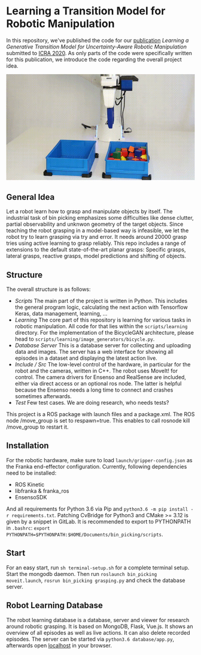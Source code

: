 # Learning a Transition Model for Robotic Manipulation

In this repository, we've published the code for our [publication](https://pantor.github.io/learning-transition-model-for-manipulation/) *Learning a Generative Transition Model for Uncertainty-Aware Robotic Manipulation* submitted to [ICRA 2020](http://www.icra2020.org/). As only parts of the code were specifically written for this publication, we introduce the code regarding the overall project idea.

<p align="center">
 <a href="https://drive.google.com/file/d/1h5FS_Q2BolOuQupU4NfN2wpcbErKNix9/view?usp=sharing">
  <img src="docs/assets/block-test.gif?raw=true" alt="Conference Video" />
 </a>
</p>


## General Idea

Let a robot learn how to grasp and manipulate objects by itself. The industrial task of bin picking emphasizes some difficulties like dense clutter, partial observability and unknwon geometry of the target objects. Since teaching the robot grasping in a model-based way is infeasible, we let the robot try to learn grasping via try and error. It needs around 20000 grasp tries using active learning to grasp reliably. This repo includes a range of extensions to the default state-of-the-art planar grasps: Specific grasps, lateral grasps, reactive grasps, model predictions and shifting of objects.

## Structure

The overall structure is as follows:
 - *Scripts* The main part of the project is written in Python. This includes the general program logic, calculating the next action with Tensorflow Keras, data management, learning, ...
 - *Learning* The core part of this repository is learning for various tasks in robotic manipulation. All code for that lies within the `scripts/learning` directory. For the implementation of the BicycleGAN architecture, please head to `scripts/learning/image_generators/bicycle.py`.
  - *Database Server* This is a database server for collecting and uploading data and images. The server has a web interface for showing all episodes in a dataset and displaying the latest action live.
 - *Include / Src* The low-level control of the hardware, in particular for the robot and the cameras, written in C++. The robot uses MoveIt! for control. The camera drivers for Ensenso and RealSense are included, either via direct access or an optional ros node. The latter is helpful because the Ensenso needs a long time to connect and crashes sometimes afterwards.
 - *Test* Few test cases. We are doing research, who needs tests?

This project is a ROS package with launch files and a package.xml. The ROS node /move_group is set to respawn=true. This enables to call rosnode kill /move_group to restart it.


## Installation

For the robotic hardware, make sure to load `launch/gripper-config.json` as the Franka end-effector configuration. Currently, following dependencies need to be installed:
- ROS Kinetic
- libfranka & franka_ros
- EnsensoSDK

And all requirements for Python 3.6 via Pip and `python3.6 -m pip install -r requirements.txt`. Patching CvBridge for Python3 and CMake >= 3.12 is given by a snippet in GitLab. It is recommended to export to PYTHONPATH in `.bashrc`: `export PYTHONPATH=$PYTHONPATH:$HOME/Documents/bin_picking/scripts`.


## Start

For an easy start, run `sh terminal-setup.sh` for a complete terminal setup. Start the mongodb daemon. Then run `roslaunch bin_picking moveit.launch`, `rosrun bin_picking grasping.py` and check the database server.


## Robot Learning Database

The robot learning database is a database, server and viewer for research around robotic grasping. It is based on MongoDB, Flask, Vue.js. It shows an overview of all episodes as well as live actions. It can also delete recorded episodes. The server can be started via `python3.6 database/app.py`, afterwards open [localhost](127.0.0.1:8080) in your browser.
